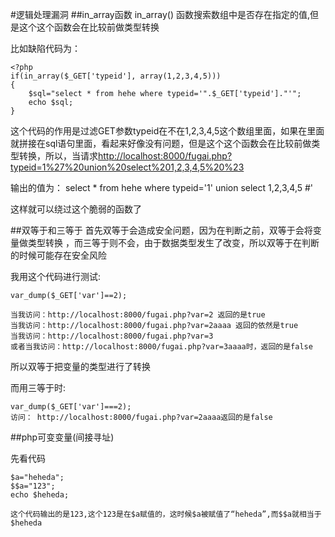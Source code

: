 #逻辑处理漏洞 
##in_array函数
in_array() 函数搜索数组中是否存在指定的值,但是这个这个函数会在比较前做类型转换

比如缺陷代码为：

    <?php  
    if(in_array($_GET['typeid'], array(1,2,3,4,5)))  
    {  
        $sql="select * from hehe where typeid='".$_GET['typeid']."'";  
        echo $sql;  
    }  

这个代码的作用是过滤GET参数typeid在不在1,2,3,4,5这个数组里面，如果在里面就拼接在sql语句里面，看起来好像没有问题，但是这个这个函数会在比较前做类型转换，所以，当请求<http://localhost:8000/fugai.php?typeid=1%27%20union%20select%201,2,3,4,5%20%23>

输出的值为：
	select * from hehe where typeid='1' union select 1,2,3,4,5 #'

这样就可以绕过这个脆弱的函数了

##双等于和三等于
首先双等于会造成安全问题，因为在判断之前，双等于会将变量做类型转换
，而三等于则不会，由于数据类型发生了改变，所以双等于在判断的时候可能存在安全风险

我用这个代码进行测试:

	var_dump($_GET['var']==2);

	当我访问：http://localhost:8000/fugai.php?var=2 返回的是true
	当我访问：http://localhost:8000/fugai.php?var=2aaaa 返回的依然是true
	当我访问：http://localhost:8000/fugai.php?var=3
	或者当我访问：http://localhost:8000/fugai.php?var=3aaaa时，返回的是false
所以双等于把变量的类型进行了转换

而用三等于时:

	var_dump($_GET['var']===2);
	访问： http://localhost:8000/fugai.php?var=2aaaa返回的是false

##php可变变量(间接寻址)

先看代码

    $a="heheda";  
    $$a="123";  
    echo $heheda;  

	这个代码输出的是123,这个123是在$a赋值的，这时候$a被赋值了“heheda”,而$$a就相当于$heheda